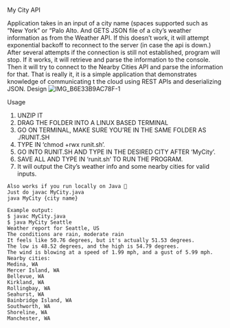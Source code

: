 My City API


Application takes in an input of a city name (spaces supported such as “New York” or “Palo Alto.
And GETS JSON file of a city’s weather information as from the Weather API. If this doesn’t work, it will attempt exponential backoff to reconnect to the server (in case the api is down.) After several attempts if the connection is still not established, program will stop. If it works, it will retrieve and parse the information to the console. Then it will try to connect to the Nearby Cities API and parse the information for that. That is really it, it is a simple application that demonstrates knowledge of communicating t the cloud using REST APIs and deserializing JSON.
Design
 ![IMG_B6E33B9AC78F-1](https://user-images.githubusercontent.com/74996590/139378966-2998b941-be3b-4c60-8471-7be94c42be8a.jpeg)

Usage
1.	UNZIP IT
2.	DRAG THE FOLDER INTO A LINUX BASED TERMINAL
3.	GO ON TERMINAL, MAKE SURE YOU’RE IN THE SAME FOLDER AS ./RUNIT.SH
4.	TYPE IN ‘chmod +rwx runit.sh’.
5.	GO INTO RUNIT.SH AND TYPE IN THE DESIRED CITY AFTER ‘MyCity’.
6.	SAVE ALL AND TYPE IN ‘runit.sh’ TO RUN THE PROGRAM.
7.	It will output the City’s weather info and some nearby cities for valid inputs.
```
Also works if you run locally on Java 
Just do javac MyCity.java
java MyCity {city name}

Example output:
$ javac MyCity.java
$ java MyCity Seattle
Weather report for Seattle, US
The conditions are rain, moderate rain
It feels like 50.76 degrees, but it's actually 51.53 degrees.
The low is 48.52 degrees, and the high is 54.79 degrees.
The wind is blowing at a speed of 1.99 mph, and a gust of 5.99 mph.
Nearby cities: 
Medina, WA
Mercer Island, WA
Bellevue, WA
Kirkland, WA
Rollingbay, WA
Seahurst, WA
Bainbridge Island, WA
Southworth, WA
Shoreline, WA
Manchester, WA
```
